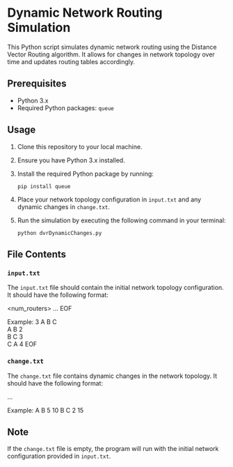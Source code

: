 # Dynamic Network Routing Simulation

This Python script simulates dynamic network routing using the Distance Vector Routing algorithm. It allows for changes in network topology over time and updates routing tables accordingly.

## Prerequisites

- Python 3.x
- Required Python packages: `queue`

## Usage

1. Clone this repository to your local machine.
2. Ensure you have Python 3.x installed.
3. Install the required Python package by running:
    ```
    pip install queue
    ```
4. Place your network topology configuration in `input.txt` and any dynamic changes in `change.txt`.
5. Run the simulation by executing the following command in your terminal:

    ```
    python dvrDynamicChanges.py
    ```

## File Contents

### `input.txt`

The `input.txt` file should contain the initial network topology configuration. It should have the following format:

<num_routers>
<space-separated list of router names>
<src> <dest> <cost>
<src> <dest> <cost>
...
EOF

Example:
3
A B C  
A B 2  
B C 3  
C A 4 
EOF

### `change.txt`

The `change.txt` file contains dynamic changes in the network topology. It should have the following format:

<src> <dest> <cost> <timestamp>
<src> <dest> <cost> <timestamp>
...

Example:
A B 5 10
B C 2 15

## Note

If the `change.txt` file is  empty, the program will run with the initial network configuration provided in `input.txt`.
